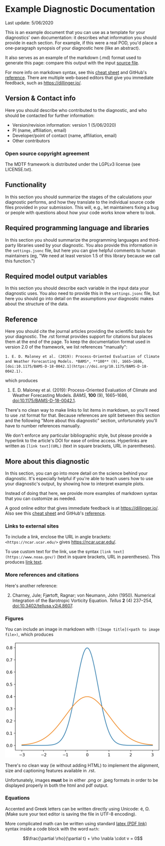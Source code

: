 <!--- This is a comment in markdown format. --->

<!--- Header: one "#" sets a top-level header, 
two "##"s set a second-level header, etc. --->

# Example Diagnostic Documentation

Last update: 5/06/2020

This is an example document that you can use as a template for your diagnostics'
own documentation: it describes what information you should provide in each 
section. For example, if this were a real POD, you'd place a one-paragraph 
synopsis of your diagnostic here (like an abstract).

It also serves as an example of the markdown (.md) format used to generate this 
page: compare this output with the input 
[source file](https://raw.githubusercontent.com/NOAA-GFDL/MDTF-diagnostics/develop/diagnostics/example/doc/example.md).

For more info on markdown syntax, see this 
[cheat sheet](https://www.markdownguide.org/cheat-sheet/) and GitHub's 
[reference](https://guides.github.com/features/mastering-markdown/). There are
multiple web-based editors that give you immediate feedback, such as 
<https://dillinger.io/>. 

## Version & Contact info

<!--- '-' starts items in a bulleted list: --->

Here you should describe who contributed to the diagnostic, and who should be
contacted for further information:

- Version/revision information: version 1 (5/06/2020)
- PI (name, affiliation, email)
- Developer/point of contact (name, affiliation, email)
- Other contributors

### Open source copyright agreement

The MDTF framework is distributed under the LGPLv3 license (see LICENSE.txt). 

## Functionality

In this section you should summarize the stages of the calculations your 
diagnostic performs, and how they translate to the individual source code files 
provided in your submission. This will, e.g., let maintainers fixing a bug or 
people with questions about how your code works know where to look.

## Required programming language and libraries

In this section you should summarize the programming languages and third-party 
libraries used by your diagnostic. You also provide this information in the 
`settings.jsonc` file, but here you can give helpful comments to human 
maintainers (eg, "We need at least version 1.5 of this library because we call
this function.")

## Required model output variables

In this section you should describe each variable in the input data your 
diagnostic uses. You also need to provide this in the `settings.jsonc` file, 
but here you should go into detail on the assumptions your diagnostic makes 
about the structure of the data.

## Reference

Here you should cite the journal articles providing the scientific basis for 
your diagnostic. The .rst format provides support for citations but places them
at the end of the page. To keep the documentation format used in version 2.0 of
the framework, we list references "manually":

```
1. E. D. Maloney et al. (2019): Process-Oriented Evaluation of Climate 
and Weather Forecasting Models. *BAMS*, **100** (9), 1665–1686, 
[doi:10.1175/BAMS-D-18-0042.1](https://doi.org/10.1175/BAMS-D-18-0042.1).
```

which produces

1. E. D. Maloney et al. (2019): Process-Oriented Evaluation of Climate and 
Weather Forecasting Models. *BAMS*, **100** (9), 1665–1686, 
[doi:10.1175/BAMS-D-18-0042.1](https://doi.org/10.1175/BAMS-D-18-0042.1).

There's no clean way to make links to list items in markdown, so you'll need to
use .rst format for that. Because references are split between this section 
and the following "More about this diagnostic" section, unfortunately you'll 
have to number references manually.

We don't enforce any particular bibliographic style, but please provide a 
hyperlink to the article's DOI for ease of online access. Hyperlinks are written
as `[link text](URL)` (text in square brackets, URL in parentheses).

## More about this diagnostic

In this section, you can go into more detail on the science behind your 
diagnostic. It's especially helpful if you're able to teach users how to use 
your diagnostic's output, by showing how to interpret example plots.

Instead of doing that here, we provide more examples of markdown syntax that 
you can customize as needed.

A good online editor that gives immediate feedback is at <https://dillinger.io/>. 
Also see this [cheat sheet](https://www.markdownguide.org/cheat-sheet/) and 
GitHub's [reference](https://guides.github.com/features/mastering-markdown/).

### Links to external sites

To include a link, enclose the URL in angle brackets: `<https://ncar.ucar.edu/>`
gives <https://ncar.ucar.edu/>. 

To use custom text for the link, use the syntax 
`[link text](https://www.noaa.gov/)` (text in square brackets, URL in 
parentheses). This produces [link text](https://www.noaa.gov/).

### More references and citations

Here's another reference:

2. Charney, Jule; Fjørtoft, Ragnar; von Neumann, John (1950). Numerical 
Integration of the Barotropic Vorticity Equation. *Tellus* **2** (4) 237–254, 
[doi:10.3402/tellusa.v2i4.8607](https://doi.org/10.3402/tellusa.v2i4.8607).

### Figures

You can include an image in markdown with `![Image title](<path to image file>)`,
which produces

![Image title](gaussians.jpg)

There's no clean way (ie without adding HTML) to implement the alignment, size
and captioning features available in .rst.

Unfortunately, images **must** be in either .png or .jpeg formats in order to be
displayed properly in both the html and pdf output.

### Equations

Accented and Greek letters can be written directly using Unicode: é, Ω. 
(Make sure your text editor is saving the file in UTF-8 encoding).

More complicated math can be written using standard 
[latex (PDF link)](https://www.reed.edu/academic_support/pdfs/qskills/latexcheatsheet.pdf)
syntax inside a code block with the word `math`:

```math
\frac{\partial \rho}{\partial t} + \rho \nabla \cdot v = 0
```
